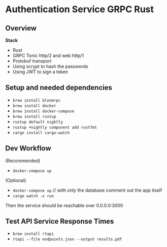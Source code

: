 # Authentication Service GRPC Rust

## Overview

**Stack**
- Rust
- GRPC Tonic http/2 and web http/1
- Protobuf transport
- Using scrypt to hash the passwords
- Using JWT to sign a token

## Setup and needed dependencies

- `brew install bloomrpc`
- `brew install docker`
- `brew install docker-compose`
- `brew install rustup`
- `rustup default nightly`
- `rustup +nightly component add rustfmt`
- `cargo install cargo-watch`

## Dev Workflow

(Recommended)
- `docker-compose up`

(Optional)
- `docker-compose up` // with only the database comment out the app itself
- `cargo watch -x run`

Then the service should be reachable over 0.0.0.0:3000

## Test API Service Response Times

- `brew install rtapi`
- `rtapi --file endpoints.json --output results.pdf`
